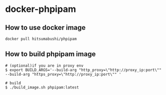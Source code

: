 # docker-phpipam

## How to use docker image

```
docker pull hitsumabushi/phpipam
```

## How to build phpipam image

```
# (optional)if you are in proxy env
$ export BUILD_ARGS='--build-arg "http_proxy=\"http://proxy_ip:port\"" --build-arg "https_proxy=\"http://proxy_ip:port\"" '

# build
$ ./build_image.sh phpipam:latest
```
